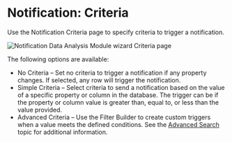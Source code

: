 # Notification: Criteria

Use the Notification Criteria page to specify criteria to trigger a notification.

![Notification Data Analysis Module wizard Criteria page](/img/product_docs/accessanalyzer/12.0/admin/analysis/notification/criteria.webp)

The following options are available:

- No Criteria – Set no criteria to trigger a notification if any property changes. If selected, any
  row will trigger the notification.
- Simple Criteria – Select criteria to send a notification based on the value of a specific property
  or column in the database. The trigger can be if the property or column value is greater than,
  equal to, or less than the value provided.
- Advanced Criteria – Use the Filter Builder to create custom triggers when a value meets the
  defined conditions. See the [Advanced Search](/docs/accessanalyzer/12.0/admin/navigate/datagrid.md#advanced-search) topic
  for additional information.
